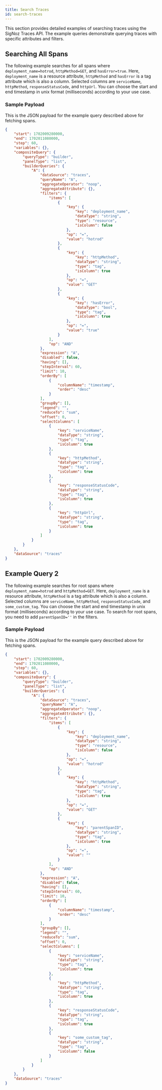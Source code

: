```yaml
---
title: Search Traces
id: search-traces
---
```

This section provides detailed examples of searching traces using the SigNoz Traces API. The example queries demonstrate querying traces with specific attributes and filters.

## Searching All Spans

The following example searches for all spans where `deployment_name=hotrod`, `httpMethod=GET`, and `hasError=true`. Here, `deployment_name` is a resource attribute, `httpMethod` and `hasError` is a tag attribute which is also a column.
Selected columns are `serviceName`, `httpMethod`, `responseStatusCode`, and `httpUrl`.
You can choose the start and end timestamp in unix format (milliseconds) according to your use case.

### Sample Payload 

This is the JSON payload for the example query described above for fetching spans.

```json
{
    "start": 1702009280000,
    "end": 1702011080000,
    "step": 60,
    "variables": {},
    "compositeQuery": {
        "queryType": "builder",
        "panelType": "list",
        "builderQueries": {
            "A": {
                "dataSource": "traces",
                "queryName": "A",
                "aggregateOperator": "noop",
                "aggregateAttribute": {},
                "filters": {
                    "items": [
                        {
                            "key": {
                                "key": "deployment_name",
                                "dataType": "string",
                                "type": "resource",
                                "isColumn": false
                            },
                            "op": "=",
                            "value": "hotrod"
                        },
                        {
                            "key": {
                                "key": "httpMethod",
                                "dataType": "string",
                                "type": "tag",
                                "isColumn": true
                            },
                            "op": "=",
                            "value": "GET"
                        },
                        {
                            "key": {
                                "key": "hasError",
                                "dataType": "bool",
                                "type": "tag",
                                "isColumn": true
                            },
                            "op": "=",
                            "value": "true"
                        }
                    ],
                    "op": "AND"
                },
                "expression": "A",
                "disabled": false,
                "having": [],
                "stepInterval": 60,
                "limit": 10,
                "orderBy": [
                    {
                        "columnName": "timestamp",
                        "order": "desc"
                    }
                ],
                "groupBy": [],
                "legend": "",
                "reduceTo": "sum",
                "offset": 0,
                "selectColumns": [
                    {
                        "key": "serviceName",
                        "dataType": "string",
                        "type": "tag",
                        "isColumn": true
                    },
                    {
                        "key": "httpMethod",
                        "dataType": "string",
                        "type": "tag",
                        "isColumn": true
                    },
                    {
                        "key": "responseStatusCode",
                        "dataType": "string",
                        "type": "tag",
                        "isColumn": true
                    },
                    {
                        "key": "httpUrl",
                        "dataType": "string",
                        "type": "tag",
                        "isColumn": true
                    }
                ]
            }
        }
    },
    "dataSource": "traces"
}
```

## Example Query 2

The following example searches for root spans where `deployment_name=hotrod` and `httpMethod=GET`. Here, `deployment_name` is a resource attribute, `httpMethod` is a tag attribute which is also a column.
Selected columns are `serviceName`, `httpMethod`, `responseStatusCode`, and `some_custom_tag`.
You can choose the start and end timestamp in unix format (milliseconds) according to your use case.
To search for root spans, you need to add `parentSpanID=''` in the filters.

### Sample Payload 

This is the JSON payload for the example query described above for fetching spans.

```json
{
    "start": 1702009280000,
    "end": 1702011080000,
    "step": 60,
    "variables": {},
    "compositeQuery": {
        "queryType": "builder",
        "panelType": "list",
        "builderQueries": {
            "A": {
                "dataSource": "traces",
                "queryName": "A",
                "aggregateOperator": "noop",
                "aggregateAttribute": {},
                "filters": {
                    "items": [
                        {
                            "key": {
                                "key": "deployment_name",
                                "dataType": "string",
                                "type": "resource",
                                "isColumn": false
                            },
                            "op": "=",
                            "value": "hotrod"
                        },
                        {
                            "key": {
                                "key": "httpMethod",
                                "dataType": "string",
                                "type": "tag",
                                "isColumn": true
                            },
                            "op": "=",
                            "value": "GET"
                        },
                        {
                            "key": {
                                "key": "parentSpanID",
                                "dataType": "string",
                                "type": "tag",
                                "isColumn": true
                            },
                            "op": "=",
                            "value": ""
                        }
                    ],
                    "op": "AND"
                },
                "expression": "A",
                "disabled": false,
                "having": [],
                "stepInterval": 60,
                "limit": 10,
                "orderBy": [
                    {
                        "columnName": "timestamp",
                        "order": "desc"
                    }
                ],
                "groupBy": [],
                "legend": "",
                "reduceTo": "sum",
                "offset": 0,
                "selectColumns": [
                    {
                        "key": "serviceName",
                        "dataType": "string",
                        "type": "tag",
                        "isColumn": true
                    },
                    {
                        "key": "httpMethod",
                        "dataType": "string",
                        "type": "tag",
                        "isColumn": true
                    },
                    {
                        "key": "responseStatusCode",
                        "dataType": "string",
                        "type": "tag",
                        "isColumn": true
                    },
                    {
                        "key": "some_custom_tag",
                        "dataType": "string",
                        "type": "tag",
                        "isColumn": false
                    }
                ]
            }
        }
    },
    "dataSource": "traces"
}
```
